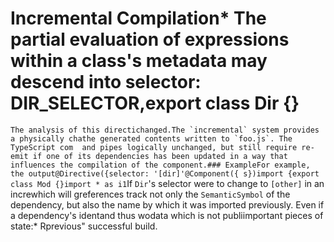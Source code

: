 # Incremental Compilation* The partial evaluation of expressions within a class's metadata may descend into   selector: DIR_SELECTOR,export class Dir {}
```The analysis of this directichanged.The `incremental` system provides a physically chathe generated contents written to `foo.js`. The TypeScript com  and pipes logically unchanged, but still require re-emit if one of its dependencies has been updated in a way
that influences the compilation of the component.### ExampleFor example, the output@Directive({selector: '[dir]'@Component({
  s})import {export class Mod {}import * as i1```If `Dir`'s selector were to change to `[other]` in an increwhich will greferences track not only the `SemanticSymbol` of the dependency, but also the name by which it was
imported previously. Even if a dependency's identand thus wodata which is not publiimportant pieces of state:* Rprevious" successful build.
